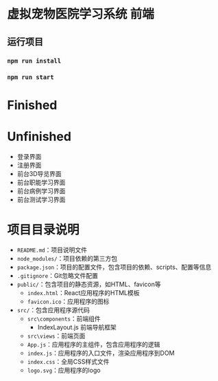 # 虚拟宠物医院学习系统 前端

## 运行项目

### `npm run install`
### `npm run start`


# Finished


# Unfinished
* 登录界面
* 注册界面
* 前台3D导览界面
* 前台职能学习界面
* 前台病例学习界面
* 前台测试学习界面


# 项目目录说明

* `README.md`：项目说明文件
* `node_modules/`：项目依赖的第三方包
* `package.json`：项目的配置文件，包含项目的依赖、scripts、配置等信息
* `.gitignore`：Git忽略文件配置
* `public/`：包含项目的静态资源，如HTML、favicon等
    * `index.html`：React应用程序的HTML模板
    * `favicon.ico`：应用程序的图标
* `src/`：包含应用程序源代码
    *  `src\components`：前端组件
        * IndexLayout.js 前端导航框架
    * `src\views`：前端页面
    * `App.js`：应用程序的主组件，包含应用程序的逻辑
    * `index.js`：应用程序的入口文件，渲染应用程序到DOM
    * `index.css`：全局CSS样式文件
    * `logo.svg`：应用程序的logo